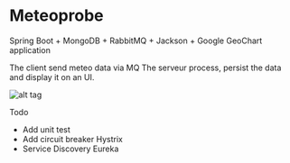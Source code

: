 # Meteoprobe
Spring Boot + MongoDB + RabbitMQ + Jackson + Google GeoChart application

The client send meteo data via MQ
The serveur process, persist the data and display it on an UI.

![alt tag](https://raw.githubusercontent.com/aboivin/Meteoprobe/master/meteo-probe.jpg)

Todo
- Add unit test
- Add circuit breaker Hystrix
- Service Discovery Eureka